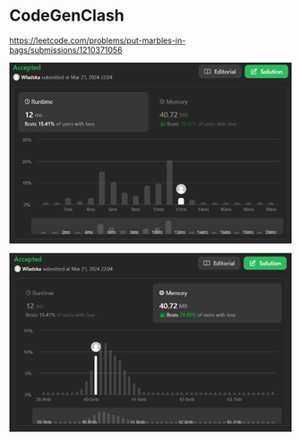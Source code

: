 # CodeGenClash

https://leetcode.com/problems/put-marbles-in-bags/submissions/1210371056

![runtime](./images/leetcodesummary/runtime.png)

![memory](./images/leetcodesummary/memory.png)